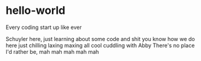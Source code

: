 # hello-world
Every coding start up like ever

Schuyler here, just learning about some code and shit you know how we do here just chilling laxing maxing all cool cuddling with Abby
There's no place I'd rather be, mah mah mah mah mah
